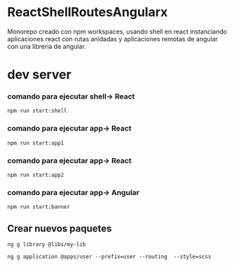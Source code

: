 # ReactShellRoutesAngularx

Monorepo creado con npm workspaces, usando shell en react instanciando aplicaciones react con rutas anidadas y aplicaciones remotas de angular con una libreria de angular.



# dev server


### comando para ejecutar shell-> React
````npm run start:shell````

### comando para ejecutar app-> React
```npm run start:app1```

### comando para ejecutar app-> React
```npm run start:app2```

### comando para ejecutar app-> Angular
```npm run start:banner```



## Crear nuevos paquetes

```ng g library @libs/my-lib```

```ng g application @apps/user --prefix=user --routing  --style=scss```